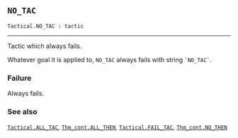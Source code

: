 ## `NO_TAC`

``` hol4
Tactical.NO_TAC : tactic
```

------------------------------------------------------------------------

Tactic which always fails.

Whatever goal it is applied to, `NO_TAC` always fails with string
`` `NO_TAC` ``.

### Failure

Always fails.

### See also

[`Tactical.ALL_TAC`](#Tactical.ALL_TAC),
[`Thm_cont.ALL_THEN`](#Thm_cont.ALL_THEN),
[`Tactical.FAIL_TAC`](#Tactical.FAIL_TAC),
[`Thm_cont.NO_THEN`](#Thm_cont.NO_THEN)
